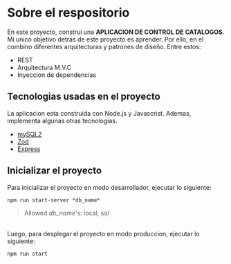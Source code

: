 # Sobre el respositorio
En este proyecto, construí una **APLICACION DE CONTROL DE CATALOGOS**. Mi unico objetivo detras de este proyecto es aprender. Por ello, en el combino diferentes arquitecturas y patrones de diseño. Entre estos:
* REST
* Arquitectura M.V.C
* Inyeccion de dependencias

## Tecnologias usadas en el proyecto
La aplicacion esta construida con Node.js y Javascrist. Ademas, implementa algunas otras tecnologias.
* [mySQL2](https://www.npmjs.com/package/mysql2)
* [Zod](https://zod.dev/)
* [Express](https://expressjs.com/es/)

## Inicializar el proyecto
Para inicializar el proyecto en modo desarrollador, ejecutar lo siguiente:

```
npm run start-server *db_name*
```
> Allowed *db_name*'s: local, sql
<br/>
Luego, para desplegar el proyecto en modo produccion, ejecutar lo siguiente:

```
npm run start
```
